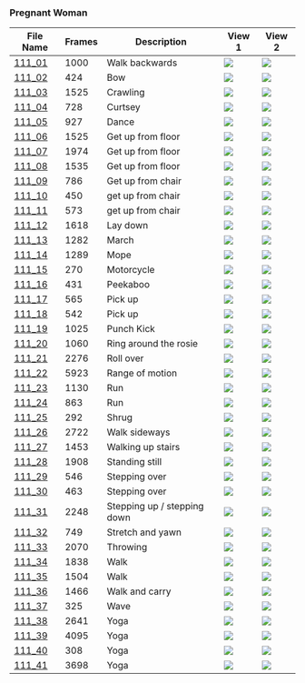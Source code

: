 ### Pregnant Woman
|File Name|Frames|Description|View 1|View 2|
|-|-|-|-|-|
|[111_01](https://github.com/Shriinivas/cmubvh/raw/main/Sequence-102-111/111/Data/111_01.zip)|1000|Walk backwards|<img src="https://github.com/Shriinivas/cmubvhgifs/blob/main/Sequence-102-111/111/111_01_0.gif"/>|<img src="https://github.com/Shriinivas/cmubvhgifs/blob/main/Sequence-102-111/111/111_01_1.gif"/>|
|[111_02](https://github.com/Shriinivas/cmubvh/raw/main/Sequence-102-111/111/Data/111_02.zip)|424|Bow|<img src="https://github.com/Shriinivas/cmubvhgifs/blob/main/Sequence-102-111/111/111_02_0.gif"/>|<img src="https://github.com/Shriinivas/cmubvhgifs/blob/main/Sequence-102-111/111/111_02_1.gif"/>|
|[111_03](https://github.com/Shriinivas/cmubvh/raw/main/Sequence-102-111/111/Data/111_03.zip)|1525|Crawling|<img src="https://github.com/Shriinivas/cmubvhgifs/blob/main/Sequence-102-111/111/111_03_0.gif"/>|<img src="https://github.com/Shriinivas/cmubvhgifs/blob/main/Sequence-102-111/111/111_03_1.gif"/>|
|[111_04](https://github.com/Shriinivas/cmubvh/raw/main/Sequence-102-111/111/Data/111_04.zip)|728|Curtsey|<img src="https://github.com/Shriinivas/cmubvhgifs/blob/main/Sequence-102-111/111/111_04_0.gif"/>|<img src="https://github.com/Shriinivas/cmubvhgifs/blob/main/Sequence-102-111/111/111_04_1.gif"/>|
|[111_05](https://github.com/Shriinivas/cmubvh/raw/main/Sequence-102-111/111/Data/111_05.zip)|927|Dance|<img src="https://github.com/Shriinivas/cmubvhgifs/blob/main/Sequence-102-111/111/111_05_0.gif"/>|<img src="https://github.com/Shriinivas/cmubvhgifs/blob/main/Sequence-102-111/111/111_05_1.gif"/>|
|[111_06](https://github.com/Shriinivas/cmubvh/raw/main/Sequence-102-111/111/Data/111_06.zip)|1525|Get up from floor|<img src="https://github.com/Shriinivas/cmubvhgifs/blob/main/Sequence-102-111/111/111_06_0.gif"/>|<img src="https://github.com/Shriinivas/cmubvhgifs/blob/main/Sequence-102-111/111/111_06_1.gif"/>|
|[111_07](https://github.com/Shriinivas/cmubvh/raw/main/Sequence-102-111/111/Data/111_07.zip)|1974|Get up from floor|<img src="https://github.com/Shriinivas/cmubvhgifs/blob/main/Sequence-102-111/111/111_07_0.gif"/>|<img src="https://github.com/Shriinivas/cmubvhgifs/blob/main/Sequence-102-111/111/111_07_1.gif"/>|
|[111_08](https://github.com/Shriinivas/cmubvh/raw/main/Sequence-102-111/111/Data/111_08.zip)|1535|Get up from floor|<img src="https://github.com/Shriinivas/cmubvhgifs/blob/main/Sequence-102-111/111/111_08_0.gif"/>|<img src="https://github.com/Shriinivas/cmubvhgifs/blob/main/Sequence-102-111/111/111_08_1.gif"/>|
|[111_09](https://github.com/Shriinivas/cmubvh/raw/main/Sequence-102-111/111/Data/111_09.zip)|786|Get up from chair|<img src="https://github.com/Shriinivas/cmubvhgifs/blob/main/Sequence-102-111/111/111_09_0.gif"/>|<img src="https://github.com/Shriinivas/cmubvhgifs/blob/main/Sequence-102-111/111/111_09_1.gif"/>|
|[111_10](https://github.com/Shriinivas/cmubvh/raw/main/Sequence-102-111/111/Data/111_10.zip)|450|get up from chair|<img src="https://github.com/Shriinivas/cmubvhgifs/blob/main/Sequence-102-111/111/111_10_0.gif"/>|<img src="https://github.com/Shriinivas/cmubvhgifs/blob/main/Sequence-102-111/111/111_10_1.gif"/>|
|[111_11](https://github.com/Shriinivas/cmubvh/raw/main/Sequence-102-111/111/Data/111_11.zip)|573|get up from chair|<img src="https://github.com/Shriinivas/cmubvhgifs/blob/main/Sequence-102-111/111/111_11_0.gif"/>|<img src="https://github.com/Shriinivas/cmubvhgifs/blob/main/Sequence-102-111/111/111_11_1.gif"/>|
|[111_12](https://github.com/Shriinivas/cmubvh/raw/main/Sequence-102-111/111/Data/111_12.zip)|1618|Lay down|<img src="https://github.com/Shriinivas/cmubvhgifs/blob/main/Sequence-102-111/111/111_12_0.gif"/>|<img src="https://github.com/Shriinivas/cmubvhgifs/blob/main/Sequence-102-111/111/111_12_1.gif"/>|
|[111_13](https://github.com/Shriinivas/cmubvh/raw/main/Sequence-102-111/111/Data/111_13.zip)|1282|March|<img src="https://github.com/Shriinivas/cmubvhgifs/blob/main/Sequence-102-111/111/111_13_0.gif"/>|<img src="https://github.com/Shriinivas/cmubvhgifs/blob/main/Sequence-102-111/111/111_13_1.gif"/>|
|[111_14](https://github.com/Shriinivas/cmubvh/raw/main/Sequence-102-111/111/Data/111_14.zip)|1289|Mope|<img src="https://github.com/Shriinivas/cmubvhgifs/blob/main/Sequence-102-111/111/111_14_0.gif"/>|<img src="https://github.com/Shriinivas/cmubvhgifs/blob/main/Sequence-102-111/111/111_14_1.gif"/>|
|[111_15](https://github.com/Shriinivas/cmubvh/raw/main/Sequence-102-111/111/Data/111_15.zip)|270|Motorcycle|<img src="https://github.com/Shriinivas/cmubvhgifs/blob/main/Sequence-102-111/111/111_15_0.gif"/>|<img src="https://github.com/Shriinivas/cmubvhgifs/blob/main/Sequence-102-111/111/111_15_1.gif"/>|
|[111_16](https://github.com/Shriinivas/cmubvh/raw/main/Sequence-102-111/111/Data/111_16.zip)|431|Peekaboo|<img src="https://github.com/Shriinivas/cmubvhgifs/blob/main/Sequence-102-111/111/111_16_0.gif"/>|<img src="https://github.com/Shriinivas/cmubvhgifs/blob/main/Sequence-102-111/111/111_16_1.gif"/>|
|[111_17](https://github.com/Shriinivas/cmubvh/raw/main/Sequence-102-111/111/Data/111_17.zip)|565|Pick up|<img src="https://github.com/Shriinivas/cmubvhgifs/blob/main/Sequence-102-111/111/111_17_0.gif"/>|<img src="https://github.com/Shriinivas/cmubvhgifs/blob/main/Sequence-102-111/111/111_17_1.gif"/>|
|[111_18](https://github.com/Shriinivas/cmubvh/raw/main/Sequence-102-111/111/Data/111_18.zip)|542|Pick up|<img src="https://github.com/Shriinivas/cmubvhgifs/blob/main/Sequence-102-111/111/111_18_0.gif"/>|<img src="https://github.com/Shriinivas/cmubvhgifs/blob/main/Sequence-102-111/111/111_18_1.gif"/>|
|[111_19](https://github.com/Shriinivas/cmubvh/raw/main/Sequence-102-111/111/Data/111_19.zip)|1025|Punch Kick|<img src="https://github.com/Shriinivas/cmubvhgifs/blob/main/Sequence-102-111/111/111_19_0.gif"/>|<img src="https://github.com/Shriinivas/cmubvhgifs/blob/main/Sequence-102-111/111/111_19_1.gif"/>|
|[111_20](https://github.com/Shriinivas/cmubvh/raw/main/Sequence-102-111/111/Data/111_20.zip)|1060|Ring around the rosie|<img src="https://github.com/Shriinivas/cmubvhgifs/blob/main/Sequence-102-111/111/111_20_0.gif"/>|<img src="https://github.com/Shriinivas/cmubvhgifs/blob/main/Sequence-102-111/111/111_20_1.gif"/>|
|[111_21](https://github.com/Shriinivas/cmubvh/raw/main/Sequence-102-111/111/Data/111_21.zip)|2276|Roll over|<img src="https://github.com/Shriinivas/cmubvhgifs/blob/main/Sequence-102-111/111/111_21_0.gif"/>|<img src="https://github.com/Shriinivas/cmubvhgifs/blob/main/Sequence-102-111/111/111_21_1.gif"/>|
|[111_22](https://github.com/Shriinivas/cmubvh/raw/main/Sequence-102-111/111/Data/111_22.zip)|5923|Range of motion|<img src="https://github.com/Shriinivas/cmubvhgifs/blob/main/Sequence-102-111/111/111_22_0.gif"/>|<img src="https://github.com/Shriinivas/cmubvhgifs/blob/main/Sequence-102-111/111/111_22_1.gif"/>|
|[111_23](https://github.com/Shriinivas/cmubvh/raw/main/Sequence-102-111/111/Data/111_23.zip)|1130|Run|<img src="https://github.com/Shriinivas/cmubvhgifs/blob/main/Sequence-102-111/111/111_23_0.gif"/>|<img src="https://github.com/Shriinivas/cmubvhgifs/blob/main/Sequence-102-111/111/111_23_1.gif"/>|
|[111_24](https://github.com/Shriinivas/cmubvh/raw/main/Sequence-102-111/111/Data/111_24.zip)|863|Run|<img src="https://github.com/Shriinivas/cmubvhgifs/blob/main/Sequence-102-111/111/111_24_0.gif"/>|<img src="https://github.com/Shriinivas/cmubvhgifs/blob/main/Sequence-102-111/111/111_24_1.gif"/>|
|[111_25](https://github.com/Shriinivas/cmubvh/raw/main/Sequence-102-111/111/Data/111_25.zip)|292|Shrug|<img src="https://github.com/Shriinivas/cmubvhgifs/blob/main/Sequence-102-111/111/111_25_0.gif"/>|<img src="https://github.com/Shriinivas/cmubvhgifs/blob/main/Sequence-102-111/111/111_25_1.gif"/>|
|[111_26](https://github.com/Shriinivas/cmubvh/raw/main/Sequence-102-111/111/Data/111_26.zip)|2722|Walk sideways|<img src="https://github.com/Shriinivas/cmubvhgifs/blob/main/Sequence-102-111/111/111_26_0.gif"/>|<img src="https://github.com/Shriinivas/cmubvhgifs/blob/main/Sequence-102-111/111/111_26_1.gif"/>|
|[111_27](https://github.com/Shriinivas/cmubvh/raw/main/Sequence-102-111/111/Data/111_27.zip)|1453|Walking up stairs|<img src="https://github.com/Shriinivas/cmubvhgifs/blob/main/Sequence-102-111/111/111_27_0.gif"/>|<img src="https://github.com/Shriinivas/cmubvhgifs/blob/main/Sequence-102-111/111/111_27_1.gif"/>|
|[111_28](https://github.com/Shriinivas/cmubvh/raw/main/Sequence-102-111/111/Data/111_28.zip)|1908|Standing still|<img src="https://github.com/Shriinivas/cmubvhgifs/blob/main/Sequence-102-111/111/111_28_0.gif"/>|<img src="https://github.com/Shriinivas/cmubvhgifs/blob/main/Sequence-102-111/111/111_28_1.gif"/>|
|[111_29](https://github.com/Shriinivas/cmubvh/raw/main/Sequence-102-111/111/Data/111_29.zip)|546|Stepping over|<img src="https://github.com/Shriinivas/cmubvhgifs/blob/main/Sequence-102-111/111/111_29_0.gif"/>|<img src="https://github.com/Shriinivas/cmubvhgifs/blob/main/Sequence-102-111/111/111_29_1.gif"/>|
|[111_30](https://github.com/Shriinivas/cmubvh/raw/main/Sequence-102-111/111/Data/111_30.zip)|463|Stepping over|<img src="https://github.com/Shriinivas/cmubvhgifs/blob/main/Sequence-102-111/111/111_30_0.gif"/>|<img src="https://github.com/Shriinivas/cmubvhgifs/blob/main/Sequence-102-111/111/111_30_1.gif"/>|
|[111_31](https://github.com/Shriinivas/cmubvh/raw/main/Sequence-102-111/111/Data/111_31.zip)|2248|Stepping up / stepping down|<img src="https://github.com/Shriinivas/cmubvhgifs/blob/main/Sequence-102-111/111/111_31_0.gif"/>|<img src="https://github.com/Shriinivas/cmubvhgifs/blob/main/Sequence-102-111/111/111_31_1.gif"/>|
|[111_32](https://github.com/Shriinivas/cmubvh/raw/main/Sequence-102-111/111/Data/111_32.zip)|749|Stretch and yawn|<img src="https://github.com/Shriinivas/cmubvhgifs/blob/main/Sequence-102-111/111/111_32_0.gif"/>|<img src="https://github.com/Shriinivas/cmubvhgifs/blob/main/Sequence-102-111/111/111_32_1.gif"/>|
|[111_33](https://github.com/Shriinivas/cmubvh/raw/main/Sequence-102-111/111/Data/111_33.zip)|2070|Throwing|<img src="https://github.com/Shriinivas/cmubvhgifs/blob/main/Sequence-102-111/111/111_33_0.gif"/>|<img src="https://github.com/Shriinivas/cmubvhgifs/blob/main/Sequence-102-111/111/111_33_1.gif"/>|
|[111_34](https://github.com/Shriinivas/cmubvh/raw/main/Sequence-102-111/111/Data/111_34.zip)|1838|Walk|<img src="https://github.com/Shriinivas/cmubvhgifs/blob/main/Sequence-102-111/111/111_34_0.gif"/>|<img src="https://github.com/Shriinivas/cmubvhgifs/blob/main/Sequence-102-111/111/111_34_1.gif"/>|
|[111_35](https://github.com/Shriinivas/cmubvh/raw/main/Sequence-102-111/111/Data/111_35.zip)|1504|Walk|<img src="https://github.com/Shriinivas/cmubvhgifs/blob/main/Sequence-102-111/111/111_35_0.gif"/>|<img src="https://github.com/Shriinivas/cmubvhgifs/blob/main/Sequence-102-111/111/111_35_1.gif"/>|
|[111_36](https://github.com/Shriinivas/cmubvh/raw/main/Sequence-102-111/111/Data/111_36.zip)|1466|Walk and carry|<img src="https://github.com/Shriinivas/cmubvhgifs/blob/main/Sequence-102-111/111/111_36_0.gif"/>|<img src="https://github.com/Shriinivas/cmubvhgifs/blob/main/Sequence-102-111/111/111_36_1.gif"/>|
|[111_37](https://github.com/Shriinivas/cmubvh/raw/main/Sequence-102-111/111/Data/111_37.zip)|325|Wave|<img src="https://github.com/Shriinivas/cmubvhgifs/blob/main/Sequence-102-111/111/111_37_0.gif"/>|<img src="https://github.com/Shriinivas/cmubvhgifs/blob/main/Sequence-102-111/111/111_37_1.gif"/>|
|[111_38](https://github.com/Shriinivas/cmubvh/raw/main/Sequence-102-111/111/Data/111_38.zip)|2641|Yoga|<img src="https://github.com/Shriinivas/cmubvhgifs/blob/main/Sequence-102-111/111/111_38_0.gif"/>|<img src="https://github.com/Shriinivas/cmubvhgifs/blob/main/Sequence-102-111/111/111_38_1.gif"/>|
|[111_39](https://github.com/Shriinivas/cmubvh/raw/main/Sequence-102-111/111/Data/111_39.zip)|4095|Yoga|<img src="https://github.com/Shriinivas/cmubvhgifs/blob/main/Sequence-102-111/111/111_39_0.gif"/>|<img src="https://github.com/Shriinivas/cmubvhgifs/blob/main/Sequence-102-111/111/111_39_1.gif"/>|
|[111_40](https://github.com/Shriinivas/cmubvh/raw/main/Sequence-102-111/111/Data/111_40.zip)|308|Yoga|<img src="https://github.com/Shriinivas/cmubvhgifs/blob/main/Sequence-102-111/111/111_40_0.gif"/>|<img src="https://github.com/Shriinivas/cmubvhgifs/blob/main/Sequence-102-111/111/111_40_1.gif"/>|
|[111_41](https://github.com/Shriinivas/cmubvh/raw/main/Sequence-102-111/111/Data/111_41.zip)|3698|Yoga|<img src="https://github.com/Shriinivas/cmubvhgifs/blob/main/Sequence-102-111/111/111_41_0.gif"/>|<img src="https://github.com/Shriinivas/cmubvhgifs/blob/main/Sequence-102-111/111/111_41_1.gif"/>|
